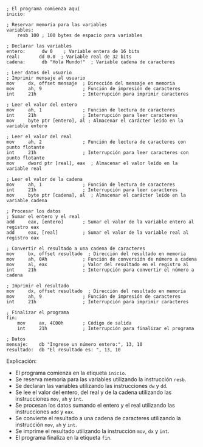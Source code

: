 ```assembly
; El programa comienza aquí
inicio:

; Reservar memoria para las variables
variables:
    resb 100 ; 100 bytes de espacio para variables

; Declarar las variables
entero:      dw 0    ; Variable entera de 16 bits
real:       dd 0.0  ; Variable real de 32 bits
cadena:      db "Hola Mundo!"  ; Variable cadena de caracteres

; Leer datos del usuario
; Imprimir mensaje al usuario
mov     dx, offset mensaje  ; Dirección del mensaje en memoria
mov     ah, 9               ; Función de impresión de caracteres
int     21h                 ; Interrupción para imprimir caracteres

; Leer el valor del entero
mov     ah, 1               ; Función de lectura de caracteres
int     21h                 ; Interrupción para leer caracteres
mov     byte ptr [entero], al ; Almacenar el carácter leído en la variable entero

; Leer el valor del real
mov     ah, 2               ; Función de lectura de caracteres con punto flotante
int     21h                 ; Interrupción para leer caracteres con punto flotante
mov     dword ptr [real], eax  ; Almacenar el valor leído en la variable real

; Leer el valor de la cadena
mov     ah, 1               ; Función de lectura de caracteres
int     21h                 ; Interrupción para leer caracteres
mov     byte ptr [cadena], al  ; Almacenar el carácter leído en la variable cadena

; Procesar los datos
; Sumar el entero y el real
add     eax, [entero]       ; Sumar el valor de la variable entero al registro eax
add     eax, [real]         ; Sumar el valor de la variable real al registro eax

; Convertir el resultado a una cadena de caracteres
mov     bx, offset resultado  ; Dirección del resultado en memoria
mov     ah, 0Ah             ; Función de conversión de número a cadena
mov     al, eax             ; Valor del resultado en el registro al
int     21h                 ; Interrupción para convertir el número a cadena

; Imprimir el resultado
mov     dx, offset resultado  ; Dirección del resultado en memoria
mov     ah, 9               ; Función de impresión de caracteres
int     21h                 ; Interrupción para imprimir caracteres

; Finalizar el programa
fin:
    mov     ax, 4C00h       ; Código de salida
    int     21h             ; Interrupción para finalizar el programa

; Datos
mensaje:    db "Ingrese un número entero:", 13, 10
resultado:  db "El resultado es: ", 13, 10
```

Explicación:

* El programa comienza en la etiqueta `inicio`.
* Se reserva memoria para las variables utilizando la instrucción `resb`.
* Se declaran las variables utilizando las instrucciones `dw` y `dd`.
* Se lee el valor del entero, del real y de la cadena utilizando las instrucciones `mov`, `ah` y `int`.
* Se procesan los datos sumando el entero y el real utilizando las instrucciones `add` y `eax`.
* Se convierte el resultado a una cadena de caracteres utilizando la instrucción `mov`, `ah` y `int`.
* Se imprime el resultado utilizando la instrucción `mov`, `dx` y `int`.
* El programa finaliza en la etiqueta `fin`.